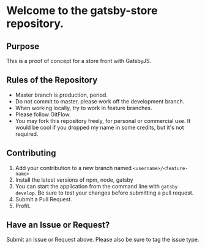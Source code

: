 # Welcome to the gatsby-store repository.

## Purpose
This is a proof of concept for a store front with GatsbyJS. 

## Rules of the Repository
* Master branch is production, period.
* Do not commit to master, please work off the development branch.
* When working locally, try to work in feature branches.
* Please follow GitFlow.
* You may fork this repository freely, for personal or commercial use. It would be cool if you dropped my name in some credits, but it's not required.

## Contributing

1. Add your contribution to a new branch named `<username>/<feature-name>`
2. Install the latest versions of npm, node, gatsby 
3. You can start the application from the command line with `gatsby develop`. Be sure to test your changes before submitting a pull request.
4. Submit a Pull Request.
5. Profit.

## Have an Issue or Request?

Submit an Issue or Request above. Please also be sure to tag the issue type.